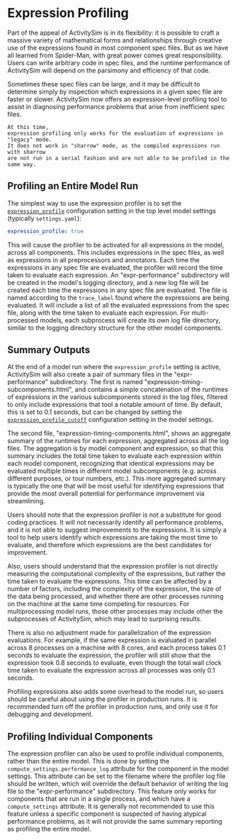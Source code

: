 # Expression Profiling

Part of the appeal of ActivitySim is in its flexibility: it is possible to craft
a massive variety of mathematical forms and relationships through creative use
of the expressions found in most component spec files. But as we have all learned
from Spider-Man, with great power comes great responsibility. Users can write
arbitrary code in spec files, and the runtime performance of ActivitySim will
depend on the parsimony and efficiency of that code.

Sometimes these spec files can be large, and it may be difficult to determine
simply by inspection which expressions in a given spec file are faster or slower.
ActivitySim now offers an expression-level profiling tool to assist in diagnosing
performance problems that arise from inefficient spec files.

```{important}
At this time,
expression profiling only works for the evaluation of expressions in "legacy" mode.
It does not work in "sharrow" mode, as the compiled expressions run with sharrow
are not run in a serial fashion and are not able to be profiled in the same way.
```

## Profiling an Entire Model Run

The simplest way to use the expression profiler is to set the
[`expression_profile`](activitysim.core.configuration.Settings.expression_profile)
configuration setting in the top level model settings (typically `settings.yaml`):

```yaml
expression_profile: true
```

This will cause the profiler to be activated for all expressions in the model,
across all components. This includes expressions in the spec files, as well as
expressions in all preprocessors and annotators.  Each time the expressions in
any spec file are evaluated, the profiler will record the time taken to evaluate
each expression.  An "expr-performance" subdirectory will be created in the model's
logging directory, and a new log file will be created each time the expressions in
any spec file are evaluated. The file is named according to the `trace_label` found
where the expressions are being evaluated. It will include a list of all the evaluated
expressions from the spec file, along with the time taken to evaluate each expression.
For multi-processed models, each subprocess will create its own log file directory,
similar to the logging directory structure for the other model components.

## Summary Outputs

At the end of a model run where the `expression_profile` setting is active,
ActivitySim will also create a pair of summary files in the "expr-performance"
subdirectory.  The first is named "expression-timing-subcomponents.html",
and contains a simple concatenation of the runtimes of
expressions in the various subcomponents stored in the log files,
filtered to only include expressions that tool a notable amount of time.
By default, this is set to 0.1 seconds, but can be changed by setting the
[`expression_profile_cutoff`](activitysim.core.configuration.Settings.expression_profile_cutoff)
configuration setting in the model settings.

The second file, "expression-timing-components.html", shows an aggregate
summary of the runtimes for each expression,
aggregated across all the log files. The aggregation is by model component and
expression, so that this summary includes the total time taken to evaluate each
expression within each model component, recognizing that identical expressions
may be evaluated multiple times in different model subcomponents (e.g. across
different purposes, or tour numbers, etc.).  This more aggregated summary is
typically the one that will be most useful for identifying expressions that
provide the most overall potential for performance improvement via streamlining.

Users should note that the expression profiler is not a substitute for good coding
practices.  It will not necessarily identify all performance problems, and it is not
able to suggest improvements to the expressions.  It is simply a tool to help users
identify which expressions are taking the most time to evaluate, and therefore
which expressions are the best candidates for improvement.

Also, users should understand that the expression profiler is not directly measuring the
computational complexity of the expressions, but rather the time taken to evaluate
the expressions. This time can be affected by a number of factors, including the
complexity of the expression, the size of the data being processed, and whether
there are other processes running on the machine at the same time competing for
resources. For multiprocessing model runs, those other processes may include
other the subprocesses of ActivitySim, which may lead to surprising results.

There is also no adjustment made for parallelization of the expression evaluations.
For example, if the same expression is evaluated in parallel across 8 processes on
a machine with 8 cores, and each process takes 0.1 seconds to evaluate the expression,
the profiler will still show that the expression took 0.8 seconds to evaluate, even
though the total wall clock time taken to evaluate the expression across all processes
was only 0.1 seconds.

Profiling expressions also adds some overhead to the model run, so users should
be careful about using the profiler in production runs.  It is recommended turn off
the profiler in production runs, and only use it for debugging and development.

## Profiling Individual Components

The expression profiler can also be used to profile individual components, rather
than the entire model. This is done by setting the `compute_settings.performance_log`
attribute for the component in the model settings. This attribute can be set to the
filename where the profiler log file should be written, which will override
the default behavior of writing the log file to the "expr-performance" subdirectory.
This feature only works for components that are run in a single process, and which
have a `compute_settings` attribute. It is generally not recommended to use this
feature unless a specific component is suspected of having atypical performance
problems, as it will not provide the same summary reporting as profiling the entire
model.
